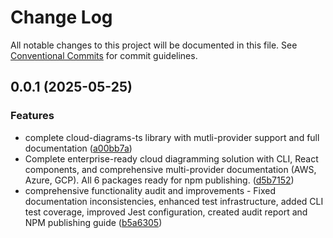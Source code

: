 # Change Log

All notable changes to this project will be documented in this file.
See [Conventional Commits](https://conventionalcommits.org) for commit guidelines.

## 0.0.1 (2025-05-25)

### Features

- complete cloud-diagrams-ts library with mutli-provider support and full documentation ([a00bb7a](https://github.com/amaboh/kloud_diagramming/commit/a00bb7a481dd00c3230576494948e32f7580cf97))
- Complete enterprise-ready cloud diagramming solution with CLI, React components, and comprehensive multi-provider documentation (AWS, Azure, GCP). All 6 packages ready for npm publishing. ([d5b7152](https://github.com/amaboh/kloud_diagramming/commit/d5b71528f65e5021e21df298d5fd27216a69565d))
- comprehensive functionality audit and improvements - Fixed documentation inconsistencies, enhanced test infrastructure, added CLI test coverage, improved Jest configuration, created audit report and NPM publishing guide ([b5a6305](https://github.com/amaboh/kloud_diagramming/commit/b5a6305bcc8f3a6e07c0258dc17bd56ecc6fc9db))
